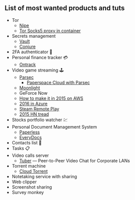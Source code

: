 ## List of most wanted products and tuts
- Tor
    - [Nipe](https://heitorgouvea.me/nipe/#/)
    - [Tor Socks5 proxy in container](https://github.com/PeterDaveHello/tor-socks-proxy)
- Secrets management
    - [Vault](https://www.hashicorp.com/products/vault/secrets-management)
    - [Conjure](https://www.conjur.org/)
- 2FA authenticator 🔐
- Personal finance tracker 💳
    - [Ontrack](https://github.com/inoda/ontrack)
- Video game streaming 🕹
    - [Parsec](https://parsecgaming.com/)
        - [Paperspace Cloud with Parsec](https://www.paperspace.com/gaming)
    - [Moonlight](https://moonlight-stream.org/)
    - GeForce Now
    - [How to make it in 2015 on AWS](https://lg.io/2015/07/05/revised-and-much-faster-run-your-own-highend-cloud-gaming-service-on-ec2.html)
    - [2016 in Azure](https://lg.io/2016/10/12/cloudy-gamer-playing-overwatch-on-azures-new-monster-gpu-instances.html)
    - [Steam Remote Play](https://store.steampowered.com/remoteplay/)
    - [2015 HN tread](https://news.ycombinator.com/item?id=9864534)
- Stocks portfolio watcher 💹
- Personal Document Management System
    - [Paperless](https://github.com/the-paperless-project/paperless)
    - [EveryDocs](https://github.com/jonashellmann/everydocs-core/)
- Contacts list 📇
- Tasks 📋
- Video calls server
    - [Tuber](https://github.com/trailofbits/tubertc) — Peer-to-Peer Video Chat for Corporate LANs
- Torrent machine
    - [Cloud Torrent](https://github.com/jpillora/cloud-torrent)
- Notetaking service with sharing
- Web clipper
- Screenshot sharing
- Survey monkey